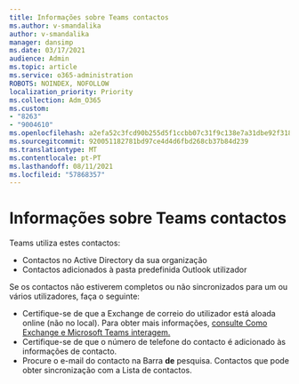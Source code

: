 ```yaml
---
title: Informações sobre Teams contactos
ms.author: v-smandalika
author: v-smandalika
manager: dansimp
ms.date: 03/17/2021
audience: Admin
ms.topic: article
ms.service: o365-administration
ROBOTS: NOINDEX, NOFOLLOW
localization_priority: Priority
ms.collection: Adm_O365
ms.custom:
- "8263"
- "9004610"
ms.openlocfilehash: a2efa52c3fcd90b255d5f1ccbb07c31f9c138e7a31dbe92f318418fb1643601d
ms.sourcegitcommit: 920051182781bd97ce4d4d6fbd268cb37b84d239
ms.translationtype: MT
ms.contentlocale: pt-PT
ms.lasthandoff: 08/11/2021
ms.locfileid: "57868357"
---
```

# <a name="information-about-teams-contacts"></a>Informações sobre Teams contactos

Teams utiliza estes contactos:

- Contactos no Active Directory da sua organização
- Contactos adicionados à pasta predefinida Outlook utilizador

Se os contactos não estiverem completos ou não sincronizados para um ou vários utilizadores, faça o seguinte:

- Certifique-se de que a Exchange de correio do utilizador está aloada online (não no local). Para obter mais informações, [consulte Como Exchange e Microsoft Teams interagem.](https://docs.microsoft.com/microsoftteams/exchange-teams-interact)
- Certifique-se de que o número de telefone do contacto é adicionado às informações de contacto.
- Procure o e-mail do contacto na Barra **de** pesquisa. Contactos que pode obter sincronização com a Lista de contactos.


